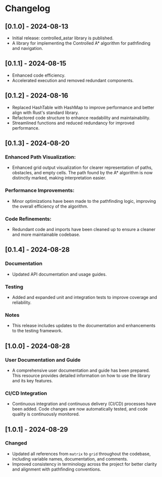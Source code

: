 # Changelog

## [0.1.0] - 2024-08-13

- Initial release: controlled_astar library is published.
- A library for implementing the Controlled A\* algorithm for pathfinding and navigation.

## [0.1.1] - 2024-08-15

- Enhanced code efficiency.
- Accelerated execution and removed redundant components.

## [0.1.2] - 2024-08-16

- Replaced HashTable with HashMap to improve performance and better align with Rust's standard library.
- Refactored code structure to enhance readability and maintainability.
- Streamlined functions and reduced redundancy for improved performance.

## [0.1.3] - 2024-08-20

### Enhanced Path Visualization:

- Enhanced grid output visualization for clearer representation of paths, obstacles, and empty cells. The path found by the A\* algorithm is now distinctly marked, making interpretation easier.

### Performance Improvements:

- Minor optimizations have been made to the pathfinding logic, improving the overall efficiency of the algorithm.

### Code Refinements:

- Redundant code and imports have been cleaned up to ensure a cleaner and more maintainable codebase.

## [0.1.4] - 2024-08-28

### Documentation

- Updated API documentation and usage guides.

### Testing

- Added and expanded unit and integration tests to improve coverage and reliability.

### Notes

- This release includes updates to the documentation and enhancements to the testing framework.

## [1.0.0] - 2024-08-28

### User Documentation and Guide

- A comprehensive user documentation and guide has been prepared. This resource provides detailed information on how to use the library and its key features.

### CI/CD Integration

- Continuous integration and continuous delivery (CI/CD) processes have been added. Code changes are now automatically tested, and code quality is continuously monitored.

## [1.0.1] - 2024-08-29

### Changed

- Updated all references from `matrix` to `grid` throughout the codebase, including variable names, documentation, and comments.
- Improved consistency in terminology across the project for better clarity and alignment with pathfinding conventions.
